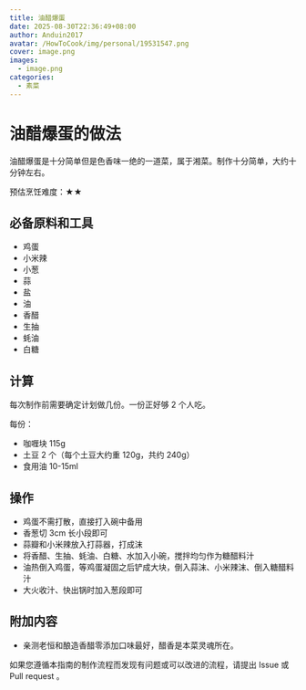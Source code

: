 ```yaml
---
title: 油醋爆蛋
date: 2025-08-30T22:36:49+08:00
author: Anduin2017
avatar: /HowToCook/img/personal/19531547.png
cover: image.png
images:
  - image.png
categories:
  - 素菜
---
```


# 油醋爆蛋的做法

油醋爆蛋是十分简单但是色香味一绝的一道菜，属于湘菜。制作十分简单，大约十分钟左右。

预估烹饪难度：★★

## 必备原料和工具

- 鸡蛋
- 小米辣
- 小葱
- 蒜
- 盐
- 油
- 香醋
- 生抽
- 蚝油
- 白糖

## 计算

每次制作前需要确定计划做几份。一份正好够 2 个人吃。

每份：

- 咖喱块 115g
- 土豆 2 个（每个土豆大约重 120g，共约 240g）
- 食用油 10-15ml

## 操作

- 鸡蛋不需打散，直接打入碗中备用
- 香葱切 3cm 长小段即可
- 蒜瓣和小米辣放入打蒜器，打成沫
- 将香醋、生抽、蚝油、白糖、水加入小碗，搅拌均匀作为糖醋料汁
- 油热倒入鸡蛋，等鸡蛋凝固之后铲成大块，倒入蒜沫、小米辣沫、倒入糖醋料汁
- 大火收汁、快出锅时加入葱段即可

## 附加内容

- 亲测老恒和酿造香醋零添加口味最好，醋香是本菜灵魂所在。

如果您遵循本指南的制作流程而发现有问题或可以改进的流程，请提出 Issue 或 Pull request 。
